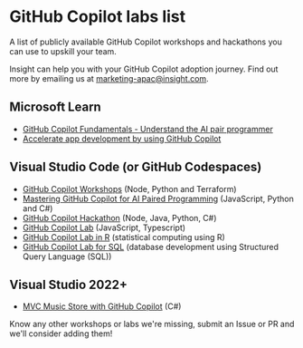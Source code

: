# GitHub Copilot labs list

A list of publicly available GitHub Copilot workshops and hackathons you can use to upskill your team.

Insight can help you with your GitHub Copilot adoption journey. Find out more by emailing us at [marketing-apac@insight.com](mailto:marketing-apac@insight.com?Subject=GitHub%20Copilot%20Adoption%20Help).

## Microsoft Learn

- [GitHub Copilot Fundamentals - Understand the AI pair programmer](https://learn.microsoft.com/en-au/training/paths/copilot/)
- [Accelerate app development by using GitHub Copilot](https://learn.microsoft.com/en-us/training/paths/accelerate-app-development-using-github-copilot/)

## Visual Studio Code (or GitHub Codespaces)

- [GitHub Copilot Workshops](https://github.com/copilot-workshops) (Node, Python and Terraform)
- [Mastering GitHub Copilot for AI Paired Programming](https://github.com/microsoft/Mastering-GitHub-Copilot-for-Paired-Programming) (JavaScript, Python and C#)
- [GitHub Copilot Hackathon](https://github.com/GitHub-Partner-Demo-Library/MicrosoftCopilotHackathon) (Node, Java, Python, C#)
- [GitHub Copilot Lab](https://github.com/Insight-Services-APAC/copilot-lab-music-store-typescript) (JavaScript, Typescript)
- [GitHub Copilot Lab in R](https://github.com/Insight-Services-APAC/copilot-lab-r) (statistical computing using R)
- [GitHub Copilot Lab for SQL](https://github.com/Insight-Services-APAC/copilot-lab-sql) (database development using Structured Query Language (SQL))

## Visual Studio 2022+

- [MVC Music Store with GitHub Copilot](https://github.com/Insight-Services-APAC/copilot-lab-music-store) (C#)

Know any other workshops or labs we're missing, submit an Issue or PR and we'll consider adding them!
